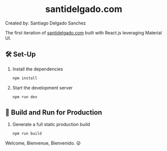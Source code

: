 <p align="center">

</p>
<h1 align="center">
  santidelgado.com
</h1>
   <p align="left"> Created by: Santiago Delgado Sanchez </p>
<p align="left">
  The first iteration of <a href="https://santidelgado.com" target="_blank">santidelgado.com</a> built with React.js leveraging Material UI.
</p>


## 🛠 Set-Up

1. Install the dependencies

   ```sh
   npm install
   ```

2. Start the development server

   ```sh
   npm run dev
   ```

## 🚀 Build and Run for Production

1. Generate a full static production build

   ```sh
   npm run build
   ```

Welcome, Bienvenue, Bienvenido. 😜
